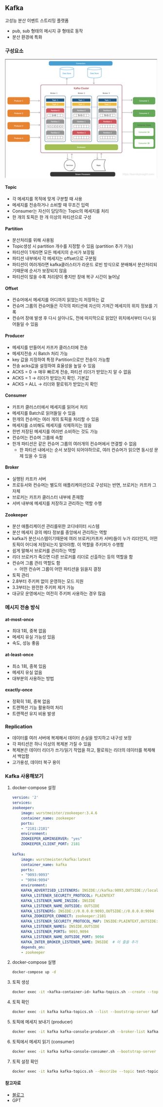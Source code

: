 ## Kafka

고성능 분산 이벤트 스트리밍 플랫폼

- pub, sub 형태의 메시지 큐 형태로 동작
- 분산 환경에 특화

### 구성요소

<img src="../image/kafka-architecture.png" alt="kafka" width="500">

#### Topic

- 각 메세지를 목적에 맞게 구분할 때 사용
- 메세지를 전송하거나 소비할 때 무조건 입력
- Consumer는 자신이 담당하는 Topic의 메세지를 처리
- 한 개의 토픽은 한 개 이상의 파티션으로 구성

#### Partition

- 분산처리를 위해 사용됨
- Topic생성 시 partition 개수를 지정할 수 있음 (partition 추가 가능)
- 파티션이 1개라면 모든 메세지의 순서가 보장됨
- 파티션 내부에서 각 메세지는 offset으로 구분됨
- 파티션이 여러개라면 kafka클러스터가 라운드 로빈 방식으로 분배해서 분산처리되기때문에 순서가 보장되지 않음
- 파티션이 많을 수록 처리량이 좋지만 장애 복구 시간이 늘어남

#### Offset

- 컨슈머에서 메세지를 어디까지 읽었는지 저장하는 값
- 컨슈머 그룹의 컨슈머들은 각각의 파티션에 자신이 가져간 메세지의 위치 정보를 기록
- 컨슈머 장애 발생 후 다시 살아나도, 전에 마지막으로 읽었던 위치에서부터 다시 읽어들일 수 있음

#### Producer

- 메세지를 만들어서 카프카 클러스터에 전송
- 메세지전송 시 Batch 처리 가능
- key 값을 지정하여 특정 Partition으로만 전송이 가능함
- 전송 acks값을 설정하여 효율성을 높일 수 있음
- ACKS = 0 -> 매우 빠르게 전송, 파티션 리더가 받았는지 알 수 없음
- ACKS = 1 -> 리더가 받았는지 확인. 기본값
- ACKS = ALL -> 리더와 팔로워가 받았는지 확인

#### Consumer

- 카프카 클러스터에서 메세지를 읽어서 처리
- 메세지를 Batch로 읽어들일 수 있음
- 한개의 컨슈머는 여러 개의 토픽을 처리할 수 있음
- 메세지를 소비해도 메세지를 삭제하지는 않음
- 한번 저장된 메세지를 여러번 소비하는 것도 가능
- 컨슈머는 컨슈머 그룹에 속함
- 한개 파티션은 같은 컨슈머 그룹의 여러개의 컨슈머에서 연결할 수 없음
    - 한 파티션 내에서는 순서 보장이 되어야하므로, 여러 컨슈머가 읽으면 동시성 문제 있을 수 있음

#### Broker

- 실행된 카프카 서버
- 프로듀서와 컨슈머는 별도의 애플리케이션으로 구성되는 반면, 브로커는 카프카 그자체
- 브로커는 카프카 클러스터 내부에 존재함
- 서버 내부에 메세지를 저장하고 관리하는 역할 수행

#### Zookeeper

- 분산 애플리케이션 관리를위한 코디네이터 시스템
- 분산 메세지 큐의 메타 정보를 중앙에서 관리하는 역할
- kafka가 분산시스템이기때문에 여러 브로커(카프카 서버)들이 누가 리더인지, 어떤 토픽이 어디에 저장되는지 알아야함. 이 역할을 주키퍼가 수행함
- 쉽게 말해서 브로커를 관리하는 역할
- 리더 브로커가 죽으면 다른 브로커를 리더로 선출하는 등의 역할을 함
- 컨슈머 그룹 관리 역할도 함
  - 어떤 컨슈머 그룹이 어떤 파티션을 읽을지 결정
- 토픽 관리
- 2.8부터 주키퍼 없이 운영하는 모드 지원
- 3.3부터는 완전한 주키퍼 제거 가능
- 대규모 운영에서는 여전히 주키퍼 사용하는 경우 많음

### 메시지 전송 방식

#### at-most-once

- 최대 1회, 중복 없음
- 메세지 유실 가능성 있음
- 속도, 성능 좋음

#### at-least-once

- 최소 1회, 중복 있음
- 메세지 유실 없음
- 대부분의 사용하는 방법

#### exactly-once

- 정확히 1회, 중복 없음
- 트랜잭션 기능 활용하여 처리
- 트랜잭션 유지 비용 발생

### Replication
- 데이터를 여러 서버에 복제해서 데이터 손실을 방지하고 내구성 보장
- 각 파티션은 하나 이상의 복제본 가질 수 있음
- 복제본은 데이터 리더가 쓰기/읽기 작업을 하고, 팔로워는 리더의 데이터를 복제해서 백업함
- 고가용성, 데이터 복구 용이

### Kafka 사용해보기
1. docker-compose 설정
    ```yaml
    version: '2'
    services:
    zookeeper:
        image: wurstmeister/zookeeper:3.4.6
        container_name: zookeeper
        ports:
        - "2181:2181"
        environment:
        ZOOKEEPER_ADMINSERVER: "yes"
        ZOOKEEPER_CLIENT_PORT: 2181

    kafka:
        image: wurstmeister/kafka:latest
        container_name: kafka
        ports:
        - "9093:9093"
        - "9094:9094"
        environment:
        KAFKA_ADVERTISED_LISTENERS: INSIDE://kafka:9093,OUTSIDE://localhost:9094
        KAFKA_LISTENER_SECURITY_PROTOCOL: PLAINTEXT
        KAFKA_LISTENER_NAME_INSIDE: INSIDE
        KAFKA_LISTENER_NAME_OUTSIDE: OUTSIDE
        KAFKA_LISTENERS: INSIDE://0.0.0.0:9093,OUTSIDE://0.0.0.0:9094
        KAFKA_ZOOKEEPER_CONNECT: zookeeper:2181
        KAFKA_LISTENER_SECURITY_PROTOCOL_MAP: INSIDE:PLAINTEXT,OUTSIDE:PLAINTEXT
        KAFKA_LISTENER_NAMES: INSIDE,OUTSIDE
        KAFKA_LISTENER_PORTS: 9093,9094
        KAFKA_LISTENER_NAME_OUTSIDE_PORT: 9094
        KAFKA_INTER_BROKER_LISTENER_NAME: INSIDE  # 이 줄을 추가
        depends_on:
        - zookeeper
    ```
2. docker-compose 실행
    ```bash
    docker-compose up -d
    ```
3. 토픽 생성
    ```bash
    docker exec -it <kafka-container-id> kafka-topics.sh --create --topic test-topic --bootstrap-server localhost:9093 --partitions 1 --replication-factor 1
    ```
4. 토픽 확인
    ```bash
    docker exec -it kafka kafka-topics.sh --list --bootstrap-server kafka:9093
    ```
5. 토픽에 메세지 보내기 (producer)
    ```bash
    docker exec -it kafka kafka-console-producer.sh --broker-list kafka:9093 --topic test-topic
    ```
6. 토픽에서 메세지 읽기 (consumer)
    ```bash
    docker exec -it kafka kafka-console-consumer.sh --bootstrap-server kafka:9093 --topic test-topic --from-beginning
    ```
7. 토픽 설정 확인
    ```bash
    docker exec -it kafka kafka-topics.sh --describe --topic test-topic --bootstrap-server kafka:9093
    ```

#### 참고자료

- [블로그](https://velog.io/@holicme7/Apache-Kafka-%EC%B9%B4%ED%94%84%EC%B9%B4%EB%9E%80-%EB%AC%B4%EC%97%87%EC%9D%B8%EA%B0%80)
- GPT
